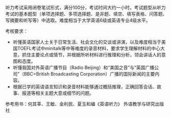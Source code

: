 听力考试采用闭卷笔试形式，满分100分，考试时间大约一小时。考试题型从听力考试的基本题型（单项选择题、多项选择题、是非题、填空、填写表格、问答题、写摘要和听写等）中选取。难度相当于大学英语6级或英语专业4级水平。

考核要求：
- 听懂英语国家人士关于日常生活、社会文化的交谈或讲演，以及难度相当于美国TOEFL考试中minitalk等中等难度的录音材料，要求学生理解材料的中心大意，抓住主要论点或情节，并根据所听材料进行推理和分析，领会讲话人的意图和态度。
- 听懂我国对外英语广播节目（Radio Beijing）和“美国之音”与“英国广播公司”（BBC=British Broadcasting Corporation）广播的国际新闻的主要内容。
- 根据已学的英语语言知识和录音材料能够通过概括推理，正确回答会话、故事、报道等相关主题大意或细节的问题。

参考用书：何其莘、王敏、金利民、夏玉和编《英语听力》 外语教学与研究出版社
